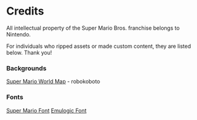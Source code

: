 # Credits

All intellectual property of the Super Mario Bros. franchise belongs to Nintendo.

For individuals who ripped assets or made custom content, they are listed below. Thank you!


### Backgrounds

[Super Mario World Map](https://wall.alphacoders.com/big.php?i=332868) - robokoboto


### Fonts

[Super Mario Font](https://fontmeme.com/fonts/super-mario-256-font/)
[Emulogic Font](https://www.fontspace.com/emulogic-font-f3327)

